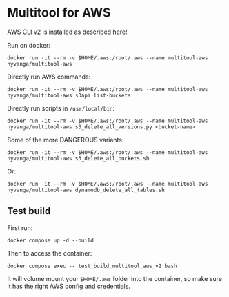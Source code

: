 # Multitool for AWS

AWS CLI v2 is installed as described [here](https://docs.aws.amazon.com/cli/latest/userguide/getting-started-install.html)!

Run on docker:
```
docker run -it --rm -v $HOME/.aws:/root/.aws --name multitool-aws nyvanga/multitool-aws
```

Directly run AWS commands:
```
docker run -it --rm -v $HOME/.aws:/root/.aws --name multitool-aws nyvanga/multitool-aws s3api list-buckets
```

Directly run scripts in `/usr/local/bin`:
```
docker run -it --rm -v $HOME/.aws:/root/.aws --name multitool-aws nyvanga/multitool-aws s3_delete_all_versions.py <bucket-name>
```

Some of the more DANGEROUS variants:
```
docker run -it --rm -v $HOME/.aws:/root/.aws --name multitool-aws nyvanga/multitool-aws s3_delete_all_buckets.sh
```
Or:
```
docker run -it --rm -v $HOME/.aws:/root/.aws --name multitool-aws nyvanga/multitool-aws dynamodb_delete_all_tables.sh
```

## Test build

First run:
```
docker compose up -d --build
```

Then to access the container:
```
docker compose exec -- test_build_multitool_aws_v2 bash
```

It will volume mount your ```$HOME/.aws``` folder into the container, so make sure it has the right AWS config and credentials.
